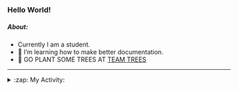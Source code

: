 ### Hello World!

##### About:
- Currently I am a student.
- 🌱 I’m learning how to make better documentation.
- 🌱 GO PLANT SOME TREES AT [TEAM TREES](https://teamtrees.org/)

---
<details>
  <summary>:zap: My Activity:</summary>
  
<!--START_SECTION:waka-->
![Code Time](http://img.shields.io/badge/Code%20Time-1%2C160%20hrs%2033%20mins-blue)

**I'm a Night 🦉** 

```text
🌞 Morning                1746 commits        ██░░░░░░░░░░░░░░░░░░░░░░░   09.85 % 
🌆 Daytime                6116 commits        █████████░░░░░░░░░░░░░░░░   34.51 % 
🌃 Evening                5037 commits        ███████░░░░░░░░░░░░░░░░░░   28.42 % 
🌙 Night                  4822 commits        ███████░░░░░░░░░░░░░░░░░░   27.21 % 
```
📅 **I'm Most Productive on Wednesday** 

```text
Monday                   2548 commits        ████░░░░░░░░░░░░░░░░░░░░░   14.38 % 
Tuesday                  2395 commits        ███░░░░░░░░░░░░░░░░░░░░░░   13.52 % 
Wednesday                4135 commits        ██████░░░░░░░░░░░░░░░░░░░   23.33 % 
Thursday                 2236 commits        ███░░░░░░░░░░░░░░░░░░░░░░   12.62 % 
Friday                   1812 commits        ███░░░░░░░░░░░░░░░░░░░░░░   10.23 % 
Saturday                 1565 commits        ██░░░░░░░░░░░░░░░░░░░░░░░   08.83 % 
Sunday                   3030 commits        ████░░░░░░░░░░░░░░░░░░░░░   17.10 % 
```


📊 **This Week I Spent My Time On** 

```text
🔥 Editors: 
IntelliJ                 2 hrs 35 mins       █████████████████████████   100.00 % 

🐱‍💻 Projects: 
intro                    2 hrs 35 mins       █████████████████████████   100.00 % 
```


 Last Updated on 17/08/2023 04:11:24 UTC
<!--END_SECTION:waka-->
</details>
